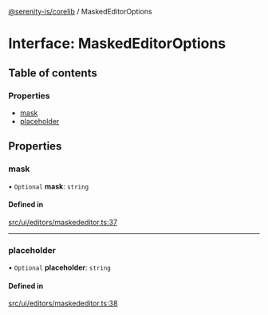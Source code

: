 [@serenity-is/corelib](../README.md) / MaskedEditorOptions

# Interface: MaskedEditorOptions

## Table of contents

### Properties

- [mask](MaskedEditorOptions.md#mask)
- [placeholder](MaskedEditorOptions.md#placeholder)

## Properties

### mask

• `Optional` **mask**: `string`

#### Defined in

[src/ui/editors/maskededitor.ts:37](https://github.com/serenity-is/serenity/blob/master/packages/corelib/src/ui/editors/maskededitor.ts#L37)

___

### placeholder

• `Optional` **placeholder**: `string`

#### Defined in

[src/ui/editors/maskededitor.ts:38](https://github.com/serenity-is/serenity/blob/master/packages/corelib/src/ui/editors/maskededitor.ts#L38)
